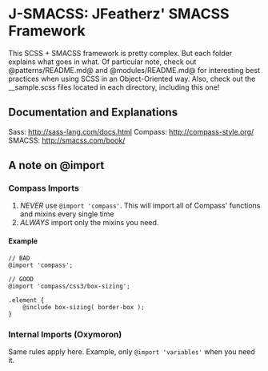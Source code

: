 # J-SMACSS: JFeatherz' SMACSS Framework

This SCSS + SMACSS framework is pretty complex. But each folder explains what goes in what.  Of particular note, check out @patterns/README.md@ and @modules/README.md@ for interesting best practices when using SCSS in an Object-Oriented way.  Also, check out the __sample.scss files located in each directory, including this one!

## Documentation and Explanations
Sass: http://sass-lang.com/docs.html
Compass: http://compass-style.org/
SMACSS: http://smacss.com/book/

## A note on @import

### Compass Imports

1. *NEVER* use `@import 'compass'`.  This will import all of Compass' functions and mixins every single time
2. *ALWAYS* import only the mixins you need.

#### Example
    // BAD
    @import 'compass';

    // GOOD
    @import 'compass/css3/box-sizing';

    .element {
        @include box-sizing( border-box );
    }

### Internal Imports (Oxymoron)

Same rules apply here.  Example, only `@import 'variables'` when you need it.